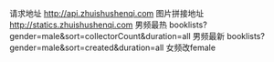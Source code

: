 请求地址
http://api.zhuishushenqi.com
图片拼接地址
http://statics.zhuishushenqi.com
男频最热
booklists?gender=male&sort=collectorCount&duration=all
男频最新
booklists?gender=male&sort=created&duration=all
女频改female
